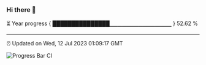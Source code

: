 ### Hi there 👋

⏳ Year progress { ███████████████▁▁▁▁▁▁▁▁▁▁▁▁▁▁▁ } 52.62 %

---

⏰ Updated on Wed, 12 Jul 2023 01:09:17 GMT

![Progress Bar CI](https://github.com/liununu/liununu/workflows/Progress%20Bar%20CI/badge.svg)
